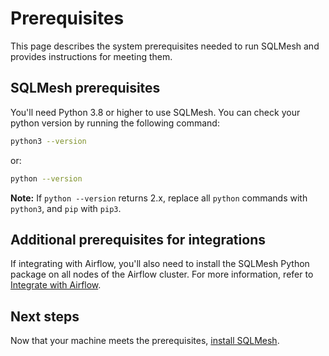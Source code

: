 # Prerequisites

This page describes the system prerequisites needed to run SQLMesh and provides instructions for meeting them.

## SQLMesh prerequisites

You'll need Python 3.8 or higher to use SQLMesh. You can check your python version by running the following command:
```bash
python3 --version
```

or:

```bash
python --version
```

**Note:** If `python --version` returns 2.x, replace all `python` commands with `python3`, and `pip` with `pip3`.

## Additional prerequisites for integrations

If integrating with Airflow, you'll also need to install the SQLMesh Python package on all nodes of the Airflow cluster. For more information, refer to [Integrate with Airflow](./guides/scheduling.md#integrating-with-airflow).

## Next steps

Now that your machine meets the prerequisites, [install SQLMesh](installation.md).
